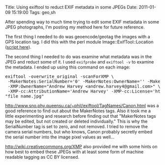 Title: Using exiftool to reduct EXIF metadata in some JPEGs
Date: 2011-01-09 15:19:00
Tags: geo,sh

After spending way to much time trying to edit some EXIF metadata in some JPEG photographs, I'm posting my method here for future reference.

The first thing I needed to do was geoencode/geotag the images with a GPS location tag. I did this with the perl module Image::ExifTool::Location (<a href="https://github.com/andrewharvey/perlmisc/blob/master/geoencode-jpeg.pl">script here</a>).

The second thing I needed to do was examine what metadata was in the JPEG and reduct some of it. I used `exifprobe` and `exiftool -v` to examine the metadata. I ended up using this command on each image:
<pre>exiftool -overwrite_original -scanForXMP \
 -MakerNotes:SerialNumber='0' -MakerNotes:OwnerName='' -MakerNotes:InternalSerialNumber="0" -XMP:SerialNumber= \
 -XMP:OwnerName="Andrew Harvey &lt;andrew.harvey4@gmail.com&gt;" \
 -XMP-cc:AttributionName='Andrew Harvey' -XMP-cc:License='http://creativecommons.org/licenses/by/3.0/' -XMP-cc:attributionURL="http://www.flickr.com/photos/andrewharvey4/"\
"file_name.jpg"</pre>
<a href="http://www.sno.phy.queensu.ca/~phil/exiftool/TagNames/Canon.html">http://www.sno.phy.queensu.ca/~phil/exiftool/TagNames/Canon.html</a> was a good reference to find out about the MakerNotes tags. Also it took me a little experimenting and research before finding out that "MakerNotes tags may be edited, but not created or deleted individually." This is why the SerialNumber tag is set to zero, and not removed. I tried to remove the camera serial numbers, but who knows, Canon probably secretly embed the serial number into the image pixel values as well...

<a href="http://wiki.creativecommons.org/XMP">http://wiki.creativecommons.org/XMP</a> also provided me with some hints on how best to embed these JPEGs with at least some form of machine readable tagging as CC BY licensed.